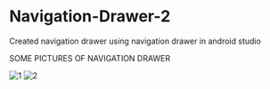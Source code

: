 # Navigation-Drawer-2
Created navigation drawer using navigation drawer in android studio

 SOME PICTURES OF NAVIGATION DRAWER
 
![1](https://github.com/Ajay-2022-Soft-Tech/Navigation-Drawer-2/assets/113298640/273bdcfe-e7c3-4348-9df5-75132334274e)
![2](https://github.com/Ajay-2022-Soft-Tech/Navigation-Drawer-2/assets/113298640/5bfa7471-f296-453f-b2da-0f16f3a8f7c4)
